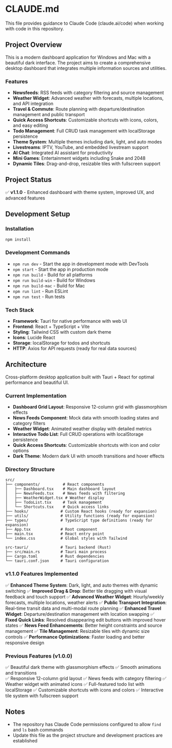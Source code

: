 # CLAUDE.md

This file provides guidance to Claude Code (claude.ai/code) when working with code in this repository.

## Project Overview

This is a modern dashboard application for Windows and Mac with a beautiful dark interface. The project aims to create a comprehensive desktop dashboard that integrates multiple information sources and utilities.

### Features
- **Newsfeeds**: RSS feeds with category filtering and source management
- **Weather Widget**: Advanced weather with forecasts, multiple locations, and API integration
- **Travel & Commute**: Route planning with departure/destination management and public transport
- **Quick Access Shortcuts**: Customizable shortcuts with icons, colors, and easy editing
- **Todo Management**: Full CRUD task management with localStorage persistence
- **Theme System**: Multiple themes including dark, light, and auto modes
- **Livestreams**: IPTV, YouTube, and embedded livestream support
- **AI Chat**: Integrated AI assistant for productivity
- **Mini Games**: Entertainment widgets including Snake and 2048
- **Dynamic Tiles**: Drag-and-drop, resizable tiles with fullscreen support

## Project Status

✅ **v1.1.0** - Enhanced dashboard with theme system, improved UX, and advanced features

## Development Setup

### Installation
```bash
npm install
```

### Development Commands
- `npm run dev` - Start the app in development mode with DevTools
- `npm start` - Start the app in production mode
- `npm run build` - Build for all platforms
- `npm run build-win` - Build for Windows
- `npm run build-mac` - Build for Mac
- `npm run lint` - Run ESLint
- `npm run test` - Run tests

### Tech Stack
- **Framework**: Tauri for native performance with web UI
- **Frontend**: React + TypeScript + Vite
- **Styling**: Tailwind CSS with custom dark theme
- **Icons**: Lucide React
- **Storage**: localStorage for todos and shortcuts
- **HTTP**: Axios for API requests (ready for real data sources)

## Architecture

Cross-platform desktop application built with Tauri + React for optimal performance and beautiful UI.

### Current Implementation
- **Dashboard Grid Layout**: Responsive 12-column grid with glassmorphism effects
- **News Feeds Component**: Mock data with smooth loading states and category filters
- **Weather Widget**: Animated weather display with detailed metrics
- **Interactive Todo List**: Full CRUD operations with localStorage persistence
- **Quick Access Shortcuts**: Customizable shortcuts with icon and color options
- **Dark Theme**: Modern dark UI with smooth transitions and hover effects

### Directory Structure
```
src/
├── components/          # React components
│   ├── Dashboard.tsx    # Main dashboard layout
│   ├── NewsFeeds.tsx    # News feeds with filtering
│   ├── WeatherWidget.tsx # Weather display
│   ├── TodoList.tsx     # Task management
│   └── Shortcuts.tsx    # Quick access links
├── hooks/              # Custom React hooks (ready for expansion)
├── utils/              # Utility functions (ready for expansion)
├── types/              # TypeScript type definitions (ready for expansion)
├── App.tsx             # Root component
├── main.tsx            # React entry point
└── index.css           # Global styles with Tailwind

src-tauri/              # Tauri backend (Rust)
├── src/main.rs         # Tauri main process
├── Cargo.toml          # Rust dependencies
└── tauri.conf.json     # Tauri configuration
```

### v1.1.0 Features Implemented
✅ **Enhanced Theme System**: Dark, light, and auto themes with dynamic switching
✅ **Improved Drag & Drop**: Better tile dragging with visual feedback and touch support
✅ **Advanced Weather Widget**: Hourly/weekly forecasts, multiple locations, weather alerts
✅ **Public Transport Integration**: Real-time transit data and multi-modal route planning
✅ **Enhanced Travel Widget**: Departure/destination management with location swapping
✅ **Fixed Quick Links**: Resolved disappearing edit buttons with improved hover states
✅ **News Feed Enhancements**: Better height constraints and source management
✅ **Tile Management**: Resizable tiles with dynamic size controls
✅ **Performance Optimizations**: Faster loading and better responsive design

### Previous Features (v1.0.0)
✅ Beautiful dark theme with glassmorphism effects
✅ Smooth animations and transitions  
✅ Responsive 12-column grid layout
✅ News feeds with category filtering
✅ Weather widget with animated icons
✅ Full-featured todo list with localStorage
✅ Customizable shortcuts with icons and colors
✅ Interactive tile system with fullscreen support

## Notes

- The repository has Claude Code permissions configured to allow `find` and `ls` bash commands
- Update this file as the project structure and development practices are established